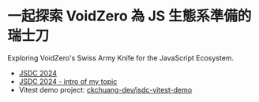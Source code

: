 # 一起探索 VoidZero 為 JS 生態系準備的瑞士刀

Exploring VoidZero's Swiss Army Knife for the JavaScript Ecosystem.

- [JSDC 2024](https://2024.jsdc.tw/)
- [JSDC 2024 - intro of my topic](https://blog.jsdc.tw/2024/12/14/Codefarmer-vite)
- Vitest demo project: [ckchuang-dev/jsdc-vitest-demo](https://github.com/ckchuang-dev/jsdc-vitest-demo)
